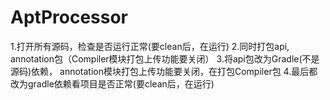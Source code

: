 # AptProcessor
1.打开所有源码，检查是否运行正常(要clean后，在运行)
2.同时打包api, annotation包（Compiler模块打包上传功能要关闭）
3.将api包改为Gradle(不是源码)依赖， annotation模块打包上传功能要关闭，在打包Compiler包
4.最后都改为gradle依赖看项目是否正常(要clean后，在运行)
